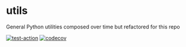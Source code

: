 # utils
General Python utilities composed over time but refactored for this repo

[![test-action](https://github.com/JimFawkes/utils/workflows/run-tests/badge.svg)](https://github.com/JimFawkes/utils/actions)
[![codecov](https://codecov.io/gh/JimFawkes/utils/branch/master/graph/badge.svg)](https://codecov.io/gh/JimFawkes/utils)


